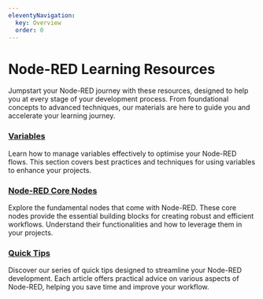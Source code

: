 ```yaml
---
eleventyNavigation:
  key: Overview
  order: 0
---
```

# Node-RED Learning Resources

Jumpstart your Node-RED journey with these resources, designed to help you at every stage of your development process. From foundational concepts to advanced techniques, our materials are here to guide you and accelerate your learning journey.

### [Variables](/node-red/variables/)
Learn how to manage variables effectively to optimise your Node-RED flows. This section covers best practices and techniques for using variables to enhance your projects.

### [Node-RED Core Nodes](/node-red/core-nodes/)
Explore the fundamental nodes that come with Node-RED. These core nodes provide the essential building blocks for creating robust and efficient workflows. Understand their functionalities and how to leverage them in your projects.

### [Quick Tips](/node-red/quick-tips)
Discover our series of quick tips designed to streamline your Node-RED development. Each article offers practical advice on various aspects of Node-RED, helping you save time and improve your workflow.


